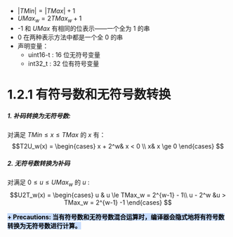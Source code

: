 + $|TMin| = |TMax| + 1$
+ $UMax_w = 2TMax_w + 1$
+ -1 和 $UMax$ 有相同的位表示——一个全为 1 的串
+ 0 在两种表示方法中都是一个全 0 的串
+ 声明变量：
	+ uint16-t : 16 位无符号变量
	+ int32_t : 32 位有符号变量

# 1.2.1 有符号数和无符号数转换
##### 1. 补码转换为无符号数:
对满足 $TMin \le x \le TMax$ 的 $x$ 有：
$$T2U_w(x) = 
\begin{cases}
x + 2^w& x < 0 \\
x& x \ge 0
\end{cases}
$$
##### 2. 无符号数转换为补码
对满足 $0 \le u \le UMax_w$ 的 $u$ :
$$U2T_w(x) = 
\begin{cases}
u & u \le TMax_w = 2^{w-1} - 1\\
u - 2^w &u > TMax_w = 2^{w-1} -1
\end{cases}
$$

<mark style="background: #ADCCFFA6;">**+ Precautions: 当有符号数和无符号数混合运算时，编译器会隐式地将有符号数转换为无符号数进行计算。**</mark>

